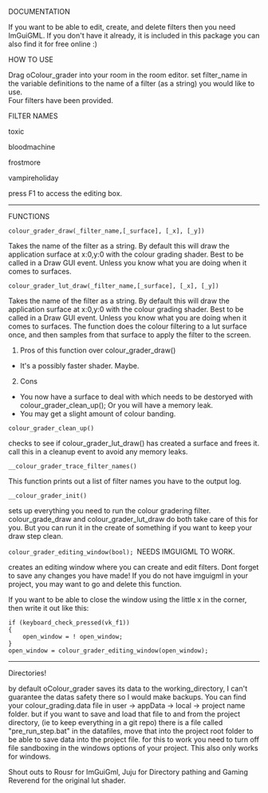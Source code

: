 DOCUMENTATION

 If you want to be able to edit, create, and delete filters then you need ImGuiGML. If you don't have it already, it is included in this package you can also find it for free online :)

 HOW TO USE

Drag oColour_grader into your room in the room editor.
 set filter_name in the variable definitions to the name of a filter (as a string) you would like to use.  
Four filters have been provided.

FILTER NAMES

toxic

bloodmachine

frostmore

vampireholiday


 press F1 to access the editing box.

*****

FUNCTIONS

```colour_grader_draw(_filter_name,[_surface], [_x], [_y]) ```

Takes the name of the filter as a string.
By default this will draw the application surface at x:0,y:0 with the colour grading shader.
Best to be called in a Draw GUI event. Unless you know what you are doing when it comes to surfaces.





```colour_grader_lut_draw(_filter_name,[_surface], [_x], [_y]) ```

Takes the name of the filter as a string.
By default this will draw the application surface at x:0,y:0 with the colour grading shader.
Best to be called in a Draw GUI event. Unless you know what you are doing when it comes to surfaces. 
The function does the colour filtering to a lut surface once, and then samples from that surface to apply the filter to the screen.
1. Pros of this function over colour_grader_draw()
- It's a possibly faster shader. Maybe.
2. Cons
- You now have a surface to deal with which needs to be destoryed with colour_grader_clean_up(); Or you will have a memory leak.
- You may get a slight amount of colour banding.




```colour_grader_clean_up()```

checks to see if colour_grader_lut_draw() has created a surface and frees it.
call this in a cleanup event to avoid any memory leaks.





```__colour_grader_trace_filter_names()```

This function prints out a list of filter names you have to the output log.





```__colour_grader_init()```

sets up everything you need to run the colour gradering filter. 
colour_grade_draw and colour_grader_lut_draw do both take care of this for you. 
But you can run it in the create of something if you want to keep your draw step clean.




```colour_grader_editing_window(bool); ```NEEDS IMGUIGML TO WORK.

creates an editing window where you can create and edit filters. 
Dont forget to save any changes you have made!
If you do not have imguigml in your project, you may want to go and delete this function.

If you want to be able to close the window using the little x in the corner, then write it out like this:
```
if (keyboard_check_pressed(vk_f1))
{
	open_window = ! open_window;
}
open_window = colour_grader_editing_window(open_window);
```

*****

 Directories!
 
 by default oColour_grader saves its data to the working_directory, I can't guarantee  the datas safety there so I would make backups. 
 You can find your colour_grading.data file in user -> appData -> local -> project name folder.
 but if you want to save and load that file to and from the project directory, (ie to keep everything in a git repo)
 there is a file called "pre_run_step.bat" in the datafiles, move that into the project root folder to be able to save data into the project file.
 for this to work you need to turn off file sandboxing in the windows options of your project.
This also only works for windows.

 Shout outs to Rousr for ImGuiGml, Juju for Directory pathing and Gaming Reverend for the original lut shader.  
